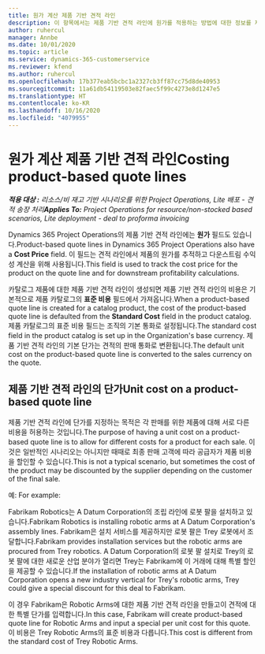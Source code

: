```yaml
---
title: 원가 계산 제품 기반 견적 라인
description: 이 항목에서는 제품 기반 견적 라인에 원가를 적용하는 방법에 대한 정보를 제공합니다.
author: ruhercul
manager: Annbe
ms.date: 10/01/2020
ms.topic: article
ms.service: dynamics-365-customerservice
ms.reviewer: kfend
ms.author: ruhercul
ms.openlocfilehash: 17b377eab5bcbc1a2327cb3ff87cc75d8de40953
ms.sourcegitcommit: 11a61db54119503e82faec5f99c4273e8d1247e5
ms.translationtype: HT
ms.contentlocale: ko-KR
ms.lasthandoff: 10/16/2020
ms.locfileid: "4079955"
---
```

# <a name="costing-product-based-quote-lines"></a><span data-ttu-id="d70c7-103">원가 계산 제품 기반 견적 라인</span><span class="sxs-lookup"><span data-stu-id="d70c7-103">Costing product-based quote lines</span></span>

<span data-ttu-id="d70c7-104">_**적용 대상 :** 리소스/비 재고 기반 시나리오를 위한 Project Operations, Lite 배포 - 견적 송장 처리_</span><span class="sxs-lookup"><span data-stu-id="d70c7-104">_**Applies To:** Project Operations for resource/non-stocked based scenarios, Lite deployment - deal to proforma invoicing_</span></span>


<span data-ttu-id="d70c7-105">Dynamics 365 Project Operations의 제품 기반 견적 라인에는 **원가** 필드도 있습니다.</span><span class="sxs-lookup"><span data-stu-id="d70c7-105">Product-based quote lines in Dynamics 365 Project Operations also have a **Cost Price** field.</span></span> <span data-ttu-id="d70c7-106">이 필드는 견적 라인에서 제품의 원가를 추적하고 다운스트림 수익성 계산을 위해 사용됩니다.</span><span class="sxs-lookup"><span data-stu-id="d70c7-106">This field is used to track the cost price for the product on the quote line and for downstream profitability calculations.</span></span>

<span data-ttu-id="d70c7-107">카탈로그 제품에 대한 제품 기반 견적 라인이 생성되면 제품 기반 견적 라인의 비용은 기본적으로 제품 카탈로그의 **표준 비용** 필드에서 가져옵니다.</span><span class="sxs-lookup"><span data-stu-id="d70c7-107">When a product-based quote line is created for a catalog product, the cost of the product-based quote line is defaulted from the **Standard Cost** field in the product catalog.</span></span> <span data-ttu-id="d70c7-108">제품 카탈로그의 표준 비용 필드는 조직의 기본 통화로 설정됩니다.</span><span class="sxs-lookup"><span data-stu-id="d70c7-108">The standard cost field in the product catalog is set up in the Organization's base currency.</span></span> <span data-ttu-id="d70c7-109">제품 기반 견적 라인의 기본 단가는 견적의 판매 통화로 변환됩니다.</span><span class="sxs-lookup"><span data-stu-id="d70c7-109">The default unit cost on the product-based quote line is converted to the sales currency on the quote.</span></span>

## <a name="unit-cost-on-a-product-based-quote-line"></a><span data-ttu-id="d70c7-110">제품 기반 견적 라인의 단가</span><span class="sxs-lookup"><span data-stu-id="d70c7-110">Unit cost on a product-based quote line</span></span>

<span data-ttu-id="d70c7-111">제품 기반 견적 라인에 단가를 지정하는 목적은 각 판매를 위한 제품에 대해 서로 다른 비용을 허용하는 것입니다.</span><span class="sxs-lookup"><span data-stu-id="d70c7-111">The purpose of having a unit cost on a product-based quote line is to allow for different costs for a product for each sale.</span></span> <span data-ttu-id="d70c7-112">이것은 일반적인 시나리오는 아니지만 때때로 최종 판매 고객에 따라 공급자가 제품 비용을 할인할 수 있습니다.</span><span class="sxs-lookup"><span data-stu-id="d70c7-112">This is not a typical scenario, but sometimes the cost of the product may be discounted by the supplier depending on the customer of the final sale.</span></span>

<span data-ttu-id="d70c7-113">예: </span><span class="sxs-lookup"><span data-stu-id="d70c7-113">For example:</span></span>

<span data-ttu-id="d70c7-114">Fabrikam Robotics는 A Datum Corporation의 조립 라인에 로봇 팔을 설치하고 있습니다.</span><span class="sxs-lookup"><span data-stu-id="d70c7-114">Fabrikam Robotics is installing robotic arms at A Datum Corporation's assembly lines.</span></span> <span data-ttu-id="d70c7-115">Fabrikam은 설치 서비스를 제공하지만 로봇 팔은 Trey 로봇에서 조달합니다.</span><span class="sxs-lookup"><span data-stu-id="d70c7-115">Fabrikam provides installation services but the robotic arms are procured from Trey robotics.</span></span> <span data-ttu-id="d70c7-116">A Datum Corporation의 로봇 팔 설치로 Trey의 로봇 팔에 대한 새로운 산업 분야가 열리면 Trey는 Fabrikam에 이 거래에 대해 특별 할인을 제공할 수 있습니다.</span><span class="sxs-lookup"><span data-stu-id="d70c7-116">If the installation of robotic arms at A Datum Corporation opens a new industry vertical for Trey's robotic arms, Trey could give a special discount for this deal to Fabrikam.</span></span>

<span data-ttu-id="d70c7-117">이 경우 Fabrikam은 Robotic Arms에 대한 제품 기반 견적 라인을 만들고이 견적에 대한 특별 단가를 입력합니다.</span><span class="sxs-lookup"><span data-stu-id="d70c7-117">In this case, Fabrikam will create product-based quote line for Robotic Arms and input a special per unit cost for this quote.</span></span> <span data-ttu-id="d70c7-118">이 비용은 Trey Robotic Arms의 표준 비용과 다릅니다.</span><span class="sxs-lookup"><span data-stu-id="d70c7-118">This cost is different from the standard cost of Trey Robotic Arms.</span></span>
